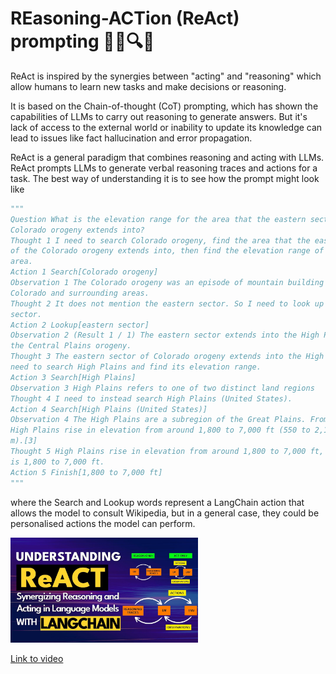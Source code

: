 # REasoning-ACTion (ReAct) prompting 🤔💡🔍🔄

ReAct is inspired by the synergies between "acting" and "reasoning" which allow humans to learn new tasks and make decisions or reasoning.

It is based on the Chain-of-thought (CoT) prompting, which has shown the capabilities of LLMs to carry out reasoning to generate answers. But it's lack of access to the external world or inability to update its knowledge can lead to issues like fact hallucination and error propagation.

ReAct is a general paradigm that combines reasoning and acting with LLMs. ReAct prompts LLMs to generate verbal reasoning traces and actions for a task. The best way of understanding it is to see how the prompt might look like

```python
"""
Question What is the elevation range for the area that the eastern sector of the
Colorado orogeny extends into?
Thought 1 I need to search Colorado orogeny, find the area that the eastern sector
of the Colorado orogeny extends into, then find the elevation range of the
area.
Action 1 Search[Colorado orogeny]
Observation 1 The Colorado orogeny was an episode of mountain building (an orogeny) in
Colorado and surrounding areas.
Thought 2 It does not mention the eastern sector. So I need to look up eastern
sector.
Action 2 Lookup[eastern sector]
Observation 2 (Result 1 / 1) The eastern sector extends into the High Plains and is called
the Central Plains orogeny.
Thought 3 The eastern sector of Colorado orogeny extends into the High Plains. So I
need to search High Plains and find its elevation range.
Action 3 Search[High Plains]
Observation 3 High Plains refers to one of two distinct land regions
Thought 4 I need to instead search High Plains (United States).
Action 4 Search[High Plains (United States)]
Observation 4 The High Plains are a subregion of the Great Plains. From east to west, the
High Plains rise in elevation from around 1,800 to 7,000 ft (550 to 2,130
m).[3]
Thought 5 High Plains rise in elevation from around 1,800 to 7,000 ft, so the answer
is 1,800 to 7,000 ft.
Action 5 Finish[1,800 to 7,000 ft]
"""
```

where the Search and Lookup words represent a LangChain action that allows the model to consult Wikipedia, but in a general case, they could be personalised actions the model can perform.

<img src="../images/Eug2clsLtFshd.jpg" alt="" width="300" height="auto">

[Link to video](https://www.youtube.com/watch?v=Eug2clsLtFs)